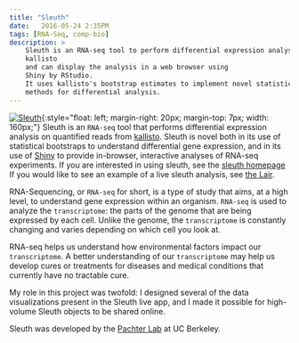 ```yaml
---
title: "Sleuth"
date:   2016-05-24 2:35PM
tags: [RNA-Seq, comp-bio]
description: >
    Sleuth is an RNA-seq tool to perform differential expression analysis of quantified reads from
    kallisto
    and can display the analysis in a web browser using
    Shiny by RStudio.
    It uses kallisto's bootstrap estimates to implement novel statistical
    methods for differential analysis.
---
```

[![Sleuth](http://pachterlab.github.io/sleuth/sleuth.jpg)](http://pachterlab.github.io/sleuth){:style="float: left; margin-right: 20px; margin-top: 7px; width: 160px;"}
Sleuth is an `RNA-seq` tool that performs differential expression analysis on quantified reads from
[kallisto][kallisto].
Sleuth is novel both in its use of statistical bootstraps to understand
differential gene expression, and in its use of
[Shiny][shiny] to provide in-browser, interactive
analyses of RNA-seq experiments.
If you are interested in using sleuth, see the
[sleuth homepage][sleuth]
If you would like to see an example of a live sleuth analysis, see
[the Lair][lair].

RNA-Sequencing, or `RNA-seq` for short, is a
type of study that aims, at a high level, to understand gene expression
within an organism. `RNA-seq` is used to analyze the `transcriptome`: the parts
of the genome that are being expressed by each cell. Unlike the genome,
the `transcriptome` is constantly changing and varies depending on which cell you look at.

RNA-seq helps us understand how environmental factors impact our `transcriptome`.
A better understanding of our `transcriptome` may help us develop cures or treatments for diseases and medical conditions
that currently have no tractable cure.

My role in this project was twofold: I designed several of the data
visualizations present in the Sleuth live app, and I made it possible for high-volume Sleuth objects to be shared online.

Sleuth was developed by the [Pachter Lab][lab]
at UC Berkeley.

[kallisto]: https://pachterlab.github.io/kallisto
[shiny]: http://shiny.rstudio.com
[sleuth]: http://pachterlab.github.io/sleuth/
[lair]: http://lair.berkeley.edu/
[lab]: http://pachterlab.github.io

